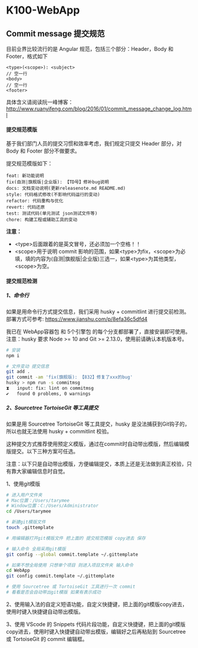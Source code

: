 # K100-WebApp


## Commit message 提交规范
目前业界比较流行的是 Angular 规范，包括三个部分：Header，Body 和 Footer，格式如下
```
<type>(<scope>): <subject>
// 空一行
<body>
// 空一行
<footer>
```
具体含义请阅读阮一峰博客：http://www.ruanyifeng.com/blog/2016/01/commit_message_change_log.html


#### 提交规范模版
基于我们部门人员的提交习惯和效率考虑，我们规定只提交 Header 部分，对 Body 和 Footer 部分不做要求。

提交规范模版如下：
```
feat: 新功能说明
fix(自测|旗舰版|企业版): 【TD号】修补bug说明
docs: 文档变动说明(更新releasenote.md README.md)
style: 代码格式修改(不影响代码运行的变动)
refactor: 代码重构与优化
revert: 代码还原
test: 测试代码(单元测试 json测试文件等)
chore: 构建工程或辅助工具的变动
```
**注意：**
+ \<type\>后面跟着的是英文冒号，还必须加一个空格！！
+ \<scope\>用于说明 commit 影响的范围，如果\<type\>为fix，\<scope\>为必填，填的内容为(自测|旗舰版|企业版)三选一，如果\<type\>为其他类型，\<scope\>为空。


#### 提交规范检测
##### 1、命令行
如果是用命令行方式提交信息，我们采用 husky + commitlint 进行提交前检测。
部署方式可参考: https://www.jianshu.com/p/8efa36c5dfd4

我已在 WebApp容器包 和 5个引擎包 的每个分支都部署了，直接安装即可使用。
注意：husky 要求 Node >= 10 and Git >= 2.13.0，使用前请确认本机版本号。
```sh
# 安装
npm i

# 文件变动 提交信息
git add .
git commit -am 'fix(旗舰版): 【832】修复了xxx的bug'
husky > npm run -s commitmsg
⧗   input: fix: lint on commitmsg
✔   found 0 problems, 0 warnings
```


##### 2、Sourcetree TortoiseGit 等工具提交
如果是用 Sourcetree TortoiseGit 等工具提交，husky 是没法捕获到Git钩子的，所以也就无法使用 husky + commitlint 校验。

这种提交方式推荐使用预定义模版，通过在commit时自动带出模版，然后编辑模版提交。以下三种方案可任选。

注意：以下只是自动带出模版，方便编辑提交，本质上还是无法做到真正校验，只有靠大家编辑信息时自觉。

1、使用git模版
```sh
# 进入用户文件夹
# Mac位置：/Users/tarymee
# Window位置：C:/Users/Administrator
cd /Users/tarymee

# 新建git模版文件
touch .gittemplate

# 用编辑器打开git模版文件 把上面的 提交规范模版 copy进去 保存

# 输入命令 全局采用git模版
git config --global commit.template ~/.gittemplate

# 如果不想全局使用 只想单个项目 则进入项目文件夹 输入命令
cd WebApp
git config commit.template ~/.gittemplate

# 使用 Sourcetree 或 TortoiseGit 工具进行一次 commit
# 看看是否会自动带出git模版 如果有表示成功
```

2、使用输入法的自定义短语功能，自定义快捷键，把上面的git模版copy进去，使用时键入快捷键自动带出模版。

3、使用 VScode 的 Snippets 代码片段功能，自定义快捷键，把上面的git模版copy进去，使用时键入快捷键自动带出模版，编辑好之后再粘贴到 Sourcetree 或 TortoiseGit 的 commit 编辑框。
